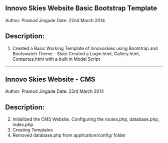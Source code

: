 Innovo Skies Website Basic Bootstrap Template
---------------------------------------------
Author: Pramod Jingade
Date: 22nd March 2014


Description:
------------
1. Created a Basic Working Template of Innovoskies using Bootstrap and Bootswatch Theme - Slate
Created a Login.html, Gallery.html, Contactus.html with a built in Modal Script

--------------------------------------------------------------------------------

Innovo Skies Website - CMS
---------------------------------------------
Author: Pramod Jingade
Date: 23rd March 2014

Description:
------------
2. Initialized the CMS Website. Configuring the routes.php, database.php, index.php
3. Creating Templates
4. Removed database.php from application/config/ folder

